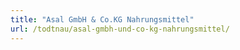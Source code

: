 ```yaml
---
title: "Asal GmbH & Co.KG Nahrungsmittel"
url: /todtnau/asal-gmbh-und-co-kg-nahrungsmittel/
---
```

